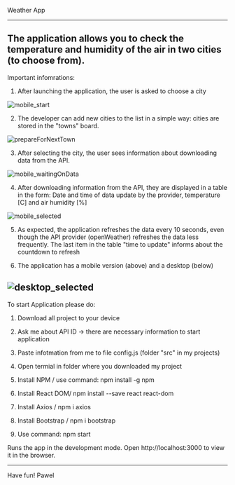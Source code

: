 Weather App

----
The application allows you to check the temperature and humidity of the air in two cities (to choose from).
----

Important infomrations:
1. After launching the application, the user is asked to choose a city

![mobile_start](https://user-images.githubusercontent.com/78322363/141533776-23033aec-6f3b-4839-8cd9-3805529683be.JPG)

2. The developer can add new cities to the list in a simple way: cities are stored in the "towns" board.

![prepareForNextTown](https://user-images.githubusercontent.com/78322363/141533992-ffced23f-0f28-4665-a0f0-3333c975a2f9.JPG)

3. After selecting the city, the user sees information about downloading data from the API.

![mobile_waitingOnData](https://user-images.githubusercontent.com/78322363/141534119-8504bc59-15a7-416f-907c-9a660b891a59.JPG)

4. After downloading information from the API, they are displayed in a table in the form: Date and time of data update by the provider, temperature [C] and air humidity [%]

![mobile_selected](https://user-images.githubusercontent.com/78322363/141534330-bd598e38-2b8a-4962-b7ec-d07e2bd16290.JPG)

5. As expected, the application refreshes the data every 10 seconds, even though the API provider (openWeather) refreshes the data less frequently. The last item in the table "time to update" informs about the countdown to refresh

6. The application has a mobile version (above) and a desktop (below)

![desktop_selected](https://user-images.githubusercontent.com/78322363/141534664-e97bf9d9-09a8-47f6-81dd-5f2d7757d2af.JPG)
----

To start Application please do:
1. Download all project to your device
2. Ask me about API ID -> there are necessary information to start application
3. Paste infotmation from me to file config.js (folder "src" in my projects)
4. Open termial in folder where you downloaded my project
5. Install NPM / use command: npm install -g npm
6. Install React DOM/ npm install --save react react-dom
7. Install Axios / npm i axios
8. Install Bootstrap / npm i bootstrap

9. Use command: npm start

Runs the app in the development mode.
Open http://localhost:3000 to view it in the browser.

----

Have fun!
Pawel

